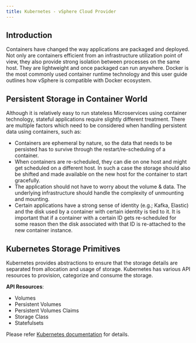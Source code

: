 ```yaml
---
title: Kubernetes - vSphere Cloud Provider
---
```



## Introduction 

Containers have changed the way applications are packaged and deployed. Not only are containers efficient from an infrastructure utilization point of view, they also provide strong isolation between processes on the same host. They are lightweight and once packaged can run anywhere. Docker is the most commonly used container runtime technology and this user guide outlines how vSphere is compatible with Docker ecosystem. 

## Persistent Storage in Container World

Although it is relatively easy to run stateless Microservices using container technology, stateful applications require slightly different treatment. There are multiple factors which need to be considered when handling persistent data using containers, such as:

* Containers are ephemeral by nature, so the data that needs to be persisted has to survive through the restart/re-scheduling of a container.
* When containers are re-scheduled, they can die on one host and might get scheduled on a different host. In such a case the storage should also be shifted and made available on the new host for the container to start gracefully.
* The application should not have to worry about the volume & data. The underlying infrastructure should handle the complexity of unmounting and mounting.
* Certain applications have a strong sense of identity (e.g.; Kafka, Elastic) and the disk used by a container with certain identity is tied to it. It is important that if a container with a certain ID gets re-scheduled for some reason then the disk associated with that ID is re-attached to the new container instance.

## Kubernetes Storage Primitives

Kubernetes provides abstractions to ensure that the storage details are separated from allocation and usage of storage.
Kubernetes has various API resources to provision, categorize and consume the storage. 

**API Resources**:

* Volumes
* Persistent Volumes
* Persistent Volumes Claims
* Storage Class
* Statefulsets

Please refer [Kubernetes documentation](https://kubernetes.io/docs/concepts/storage/volumes/) for details.

